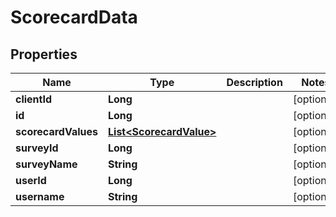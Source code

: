 

# ScorecardData


## Properties

| Name | Type | Description | Notes |
|------------ | ------------- | ------------- | -------------|
|**clientId** | **Long** |  |  [optional] |
|**id** | **Long** |  |  [optional] |
|**scorecardValues** | [**List&lt;ScorecardValue&gt;**](ScorecardValue.md) |  |  [optional] |
|**surveyId** | **Long** |  |  [optional] |
|**surveyName** | **String** |  |  [optional] |
|**userId** | **Long** |  |  [optional] |
|**username** | **String** |  |  [optional] |



